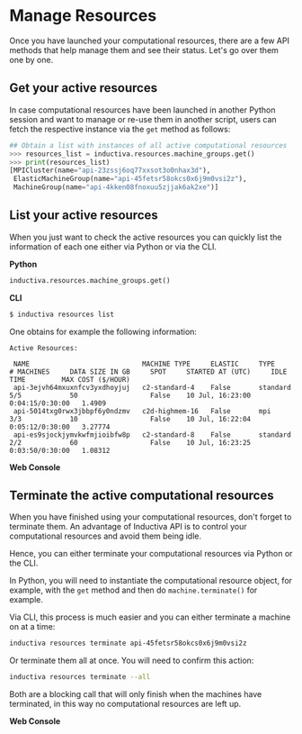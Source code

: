 # Manage Resources

Once you have launched your computational resources, there are a few API methods
that help manage them and see their status. Let's go over them one by one.

## Get your active resources

In case computational resources have been launched in another Python session and
want to manage or re-use them in another script, users can fetch the respective
instance via the `get` method as follows:

```python
## Obtain a list with instances of all active computational resources
>>> resources_list = inductiva.resources.machine_groups.get()
>>> print(resources_list)
[MPICluster(name="api-23zssj6oq77xxsot3o0nhax3d"),
 ElasticMachineGroup(name="api-45fetsr58okcs0x6j9m0vsi2z"),
 MachineGroup(name="api-4kken08fnoxuu5zjjak6ak2xe")]
```

## List your active resources

When you just want to check the active resources you can quickly list the
information of each one either via Python or via the CLI.

**Python**
```python
inductiva.resources.machine_groups.get()
```

**CLI**
```bash
$ inductiva resources list
```

One obtains for example the following information:
```
Active Resources:

 NAME                            MACHINE TYPE     ELASTIC     TYPE       # MACHINES     DATA SIZE IN GB     SPOT     STARTED AT (UTC)     IDLE TIME         MAX COST ($/HOUR)
 api-3ejvh64mxuxnfcv3yxdhoyjuj   c2-standard-4    False       standard   5/5            50                  False    10 Jul, 16:23:00     0:04:15/0:30:00   1.4909
 api-5014txg0rwx3jbbpf6y0ndzmv   c2d-highmem-16   False       mpi        3/3            10                  False    10 Jul, 16:22:04     0:05:12/0:30:00   3.27774
 api-es9sjockjymvkwfmjioibfw8p   c2-standard-8    False       standard   2/2            60                  False    10 Jul, 16:23:25     0:03:50/0:30:00   1.08312
```

**Web Console**

## Terminate the active computational resources

When you have finished using your computational resources, don't forget to terminate
them. An advantage of Inductiva API is to control your computational
resources and avoid them being idle.

Hence, you can either terminate your computational resources via Python or the CLI. 

In Python, you will need to instantiate the computational resource object, for
example, with the `get` method and then do `machine.terminate()` for example. 

Via CLI, this process is much easier and you can either terminate a machine on
at a time:
```bash
inductiva resources terminate api-45fetsr58okcs0x6j9m0vsi2z
```

Or terminate them all at once. You will need to confirm this action:
```bash
inductiva resources terminate --all
```

Both are a blocking call that will only finish when the machines have terminated,
in this way no computational resources are left up.

**Web Console**

